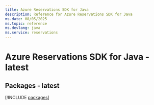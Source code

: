 ```yaml
---
title: Azure Reservations SDK for Java
description: Reference for Azure Reservations SDK for Java
ms.date: 08/05/2025
ms.topic: reference
ms.devlang: java
ms.service: reservations
---
```

# Azure Reservations SDK for Java - latest
## Packages - latest
[!INCLUDE [packages](reservations-index.md)]